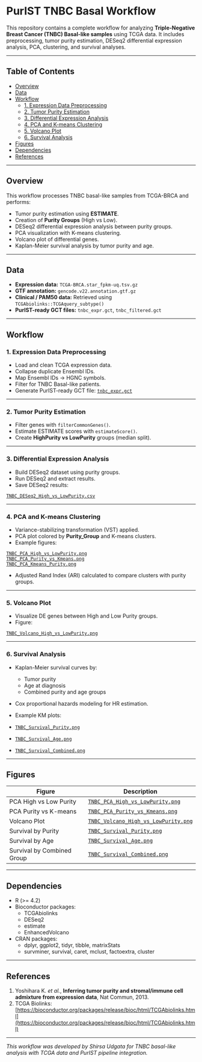 # PurIST TNBC Basal Workflow

This repository contains a complete workflow for analyzing **Triple-Negative Breast Cancer (TNBC) Basal-like samples** using TCGA data. It includes preprocessing, tumor purity estimation, DESeq2 differential expression analysis, PCA, clustering, and survival analyses.

---

## Table of Contents

- [Overview](#overview)
- [Data](#data)
- [Workflow](#workflow)
  - [1. Expression Data Preprocessing](#1-expression-data-preprocessing)
  - [2. Tumor Purity Estimation](#2-tumor-purity-estimation)
  - [3. Differential Expression Analysis](#3-differential-expression-analysis)
  - [4. PCA and K-means Clustering](#4-pca-and-k-means-clustering)
  - [5. Volcano Plot](#5-volcano-plot)
  - [6. Survival Analysis](#6-survival-analysis)
- [Figures](#figures)
- [Dependencies](#dependencies)
- [References](#references)

---

## Overview

This workflow processes TNBC basal-like samples from TCGA-BRCA and performs:

- Tumor purity estimation using **ESTIMATE**.
- Creation of **Purity Groups** (High vs Low).
- DESeq2 differential expression analysis between purity groups.
- PCA visualization with K-means clustering.
- Volcano plot of differential genes.
- Kaplan-Meier survival analysis by tumor purity and age.

---

## Data

- **Expression data:** `TCGA-BRCA.star_fpkm-uq.tsv.gz`
- **GTF annotation:** `gencode.v22.annotation.gtf.gz`
- **Clinical / PAM50 data:** Retrieved using `TCGAbiolinks::TCGAquery_subtype()`
- **PurIST-ready GCT files:** `tnbc_expr.gct`, `tnbc_filtered.gct`

---

## Workflow

### 1. Expression Data Preprocessing

- Load and clean TCGA expression data.
- Collapse duplicate Ensembl IDs.
- Map Ensembl IDs → HGNC symbols.
- Filter for TNBC Basal-like patients.
- Generate PurIST-ready GCT file: [`tnbc_expr.gct`](tnbc_expr.gct)

---

### 2. Tumor Purity Estimation

- Filter genes with `filterCommonGenes()`.
- Estimate ESTIMATE scores with `estimateScore()`.
- Create **HighPurity vs LowPurity** groups (median split).

---

### 3. Differential Expression Analysis

- Build DESeq2 dataset using purity groups.
- Run DESeq2 and extract results.
- Save DESeq2 results:

[`TNBC_DESeq2_High_vs_LowPurity.csv`](TNBC_DESeq2_High_vs_LowPurity.csv)

---

### 4. PCA and K-means Clustering

- Variance-stabilizing transformation (VST) applied.
- PCA plot colored by **Purity_Group** and K-means clusters.
- Example figures:

[`TNBC_PCA_High_vs_LowPurity.png`](TNBC_PCA_High_vs_LowPurity.png)  
[`TNBC_PCA_Purity_vs_Kmeans.png`](TNBC_PCA_Purity_vs_Kmeans.png)  
[`TNBC_PCA_Kmeans_Purity.png`](TNBC_PCA_Kmeans_Purity.png)

- Adjusted Rand Index (ARI) calculated to compare clusters with purity groups.

---

### 5. Volcano Plot

- Visualize DE genes between High and Low Purity groups.
- Figure:

[`TNBC_Volcano_High_vs_LowPurity.png`](TNBC_Volcano_High_vs_LowPurity.png)

---

### 6. Survival Analysis

- Kaplan-Meier survival curves by:
  - Tumor purity
  - Age at diagnosis
  - Combined purity and age groups
- Cox proportional hazards modeling for HR estimation.
- Example KM plots:

- [`TNBC_Survival_Purity.png`](figures/TNBC_Survival_Purity.png)  
- [`TNBC_Survival_Age.png`](figures/TNBC_Survival_Age.png)  
- [`TNBC_Survival_Combined.png`](figures/TNBC_Survival_Combined.png)

---

## Figures

| Figure | Description |
|--------|-------------|
| PCA High vs Low Purity | [`TNBC_PCA_High_vs_LowPurity.png`](TNBC_PCA_High_vs_LowPurity.png) |
| PCA Purity vs K-means | [`TNBC_PCA_Purity_vs_Kmeans.png`](TNBC_PCA_Purity_vs_Kmeans.png) |
| Volcano Plot | [`TNBC_Volcano_High_vs_LowPurity.png`](TNBC_Volcano_High_vs_LowPurity.png) |
| Survival by Purity | [`TNBC_Survival_Purity.png`](figures/TNBC_Survival_Purity.png) |
| Survival by Age | [`TNBC_Survival_Age.png`](figures/TNBC_Survival_Age.png) |
| Survival by Combined Group | [`TNBC_Survival_Combined.png`](figures/TNBC_Survival_Combined.png) |

---

## Dependencies

- R (>= 4.2)
- Bioconductor packages:
  - TCGAbiolinks
  - DESeq2
  - estimate
  - EnhancedVolcano
- CRAN packages:
  - dplyr, ggplot2, tidyr, tibble, matrixStats
  - survminer, survival, caret, mclust, factoextra, cluster

---

## References

1. Yoshihara K. *et al.*, **Inferring tumor purity and stromal/immune cell admixture from expression data**, Nat Commun, 2013.  
2. TCGA Biolinks: [https://bioconductor.org/packages/release/bioc/html/TCGAbiolinks.html](https://bioconductor.org/packages/release/bioc/html/TCGAbiolinks.html)  

---

*This workflow was developed by Shirsa Udgata for TNBC basal-like analysis with TCGA data and PurIST pipeline integration.*

